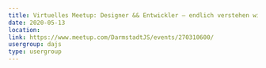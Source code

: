 ```yaml
---
title: Virtuelles Meetup: Designer && Entwickler – endlich verstehen wir uns
date: 2020-05-13
location: 
link: https://www.meetup.com/DarmstadtJS/events/270310600/
usergroup: dajs
type: usergroup
---
```

